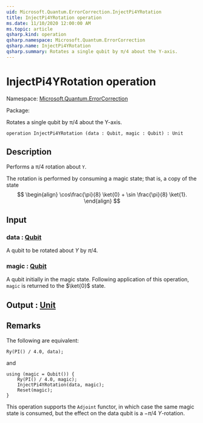 ```yaml
---
uid: Microsoft.Quantum.ErrorCorrection.InjectPi4YRotation
title: InjectPi4YRotation operation
ms.date: 11/10/2020 12:00:00 AM
ms.topic: article
qsharp.kind: operation
qsharp.namespace: Microsoft.Quantum.ErrorCorrection
qsharp.name: InjectPi4YRotation
qsharp.summary: Rotates a single qubit by π/4 about the Y-axis.
---
```


# InjectPi4YRotation operation

Namespace: [Microsoft.Quantum.ErrorCorrection](xref:Microsoft.Quantum.ErrorCorrection)

Package: [](https://nuget.org/packages/)


Rotates a single qubit by π/4 about the Y-axis.

```qsharp
operation InjectPi4YRotation (data : Qubit, magic : Qubit) : Unit
```


## Description

Performs a π/4 rotation about `Y`.The rotation is performed by consuming a magicstate; that is, a copy of the state$$\begin{align}\cos\frac{\pi}{8} \ket{0} + \sin \frac{\pi}{8} \ket{1}.\end{align}$$

## Input

### data : [Qubit](xref:microsoft.quantum.lang-ref.qubit)

A qubit to be rotated about $Y$ by $\pi / 4$.


### magic : [Qubit](xref:microsoft.quantum.lang-ref.qubit)

A qubit initially in the magic state. Following applicationof this operation, `magic` is returned to the $\ket{0}$ state.



## Output : [Unit](xref:microsoft.quantum.lang-ref.unit)



## Remarks

The following are equivalent:```qsharpRy(PI() / 4.0, data);```and```qsharpusing (magic = Qubit()) {    Ry(PI() / 4.0, magic);    InjectPi4YRotation(data, magic);    Reset(magic);}```This operation supports the `Adjoint` functor, in whichcase the same magic state is consumed, but the effecton the data qubit is a $-\pi/4$ $Y$-rotation.